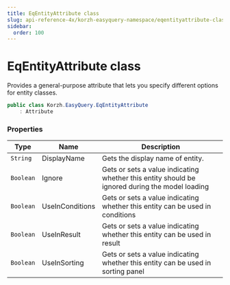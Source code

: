 ```yaml
---
title: EqEntityAttribute class
slug: api-reference-4x/korzh-easyquery-namespace/eqentityattribute-class
sidebar:
  order: 100
---
```

# EqEntityAttribute class

Provides a general-purpose attribute that lets you specify different options for entity classes.
```csharp
public class Korzh.EasyQuery.EqEntityAttribute
    : Attribute

```

### Properties

| Type | Name | Description | 
| --- | --- | --- | 
| `String` | DisplayName | Gets the display name of entity. | 
| `Boolean` | Ignore | Gets or sets a value indicating whether this entity should be ignored during the model loading | 
| `Boolean` | UseInConditions | Gets or sets a value indicating whether this entity can be used in conditions | 
| `Boolean` | UseInResult | Gets or sets a value indicating whether this entity can be used in result | 
| `Boolean` | UseInSorting | Gets or sets a value indicating whether this entity can be used in sorting panel |
